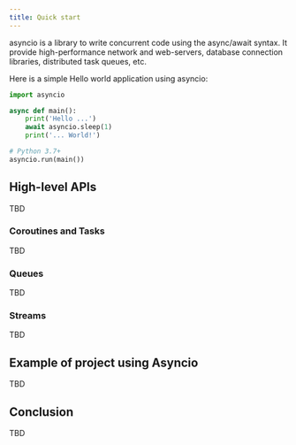 ```yaml
---
title: Quick start
---
```


asyncio is a library to write concurrent code using the async/await syntax. It provide high-performance network and web-servers, database connection libraries, distributed task queues, etc.

Here is a simple Hello world application using asyncio:

```python
import asyncio

async def main():
    print('Hello ...')
    await asyncio.sleep(1)
    print('... World!')

# Python 3.7+
asyncio.run(main())
```

## High-level APIs
TBD
### Coroutines and Tasks
TBD
### Queues
TBD
### Streams
TBD
## Example of project using Asyncio
TBD
## Conclusion
TBD